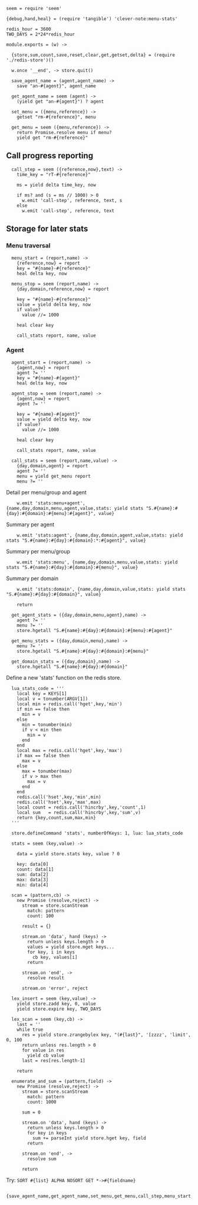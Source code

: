     seem = require 'seem'

    {debug,hand,heal} = (require 'tangible') 'clever-note:menu-stats'

    redis_hour = 3600
    TWO_DAYS = 2*24*redis_hour

    module.exports = (w) ->

      {store,sum,count,save,reset,clear,get,getset,delta} = (require './redis-store')()

      w.once '__end', -> store.quit()

      save_agent_name = (agent,agent_name) ->
        save "an-#{agent}", agent_name

      get_agent_name = seem (agent) ->
        (yield get "an-#{agent}") ? agent

      set_menu = ({menu,reference}) ->
        getset "rm-#{reference}", menu

      get_menu = seem ({menu,reference}) ->
        return Promise.resolve menu if menu?
        yield get "rm-#{reference}"

Call progress reporting
-----------------------

      call_step = seem ({reference,now},text) ->
        time_key = "rT-#{reference}"

        ms = yield delta time_key, now

        if ms? and (s = ms // 1000) > 0
          w.emit 'call-step', reference, text, s
        else
          w.emit 'call-step', reference, text

Storage for later stats
-----------------------

### Menu traversal

      menu_start = (report,name) ->
        {reference,now} = report
        key = "#{name}-#{reference}"
        heal delta key, now

      menu_stop = seem (report,name) ->
        {day,domain,reference,now} = report

        key = "#{name}-#{reference}"
        value = yield delta key, now
        if value?
          value //= 1000

        heal clear key

        call_stats report, name, value

### Agent

      agent_start = (report,name) ->
        {agent,now} = report
        agent ?= ''
        key = "#{name}-#{agent}"
        heal delta key, now

      agent_stop = seem (report,name) ->
        {agent,now} = report
        agent ?= ''

        key = "#{name}-#{agent}"
        value = yield delta key, now
        if value?
          value //= 1000

        heal clear key

        call_stats report, name, value

      call_stats = seem (report,name,value) ->
        {day,domain,agent} = report
        agent ?= ''
        menu = yield get_menu report
        menu ?= ''

Detail per menu/group and agent

        w.emit 'stats:menu+agent', {name,day,domain,menu,agent,value,stats: yield stats "S.#{name}:#{day}:#{domain}:#{menu}:#{agent}", value}

Summary per agent

        w.emit 'stats:agent', {name,day,domain,agent,value,stats: yield stats "S.#{name}:#{day}:#{domain}:*:#{agent}", value}

Summary per menu/group

        w.emit 'stats:menu', {name,day,domain,menu,value,stats: yield stats "S.#{name}:#{day}:#{domain}:#{menu}", value}

Summary per domain

        w.emit 'stats:domain', {name,day,domain,value,stats: yield stats "S.#{name}:#{day}:#{domain}", value}

        return

      get_agent_stats = ({day,domain,menu,agent},name) ->
        agent ?= ''
        menu ?= ''
        store.hgetall "S.#{name}:#{day}:#{domain}:#{menu}:#{agent}"

      get_menu_stats = ({day,domain,menu},name) ->
        menu ?= ''
        store.hgetall "S.#{name}:#{day}:#{domain}:#{menu}"

      get_domain_stats = ({day,domain},name) ->
        store.hgetall "S.#{name}:#{day}:#{domain}"

Define a new 'stats' function on the redis store.

      lua_stats_code = '''
        local key = KEYS[1]
        local v = tonumber(ARGV[1])
        local min = redis.call('hget',key,'min')
        if min == false then
          min = v
        else
          min = tonumber(min)
          if v < min then
            min = v
          end
        end
        local max = redis.call('hget',key,'max')
        if max == false then
          max = v
        else
          max = tonumber(max)
          if v > max then
            max = v
          end
        end
        redis.call('hset',key,'min',min)
        redis.call('hset',key,'max',max)
        local count = redis.call('hincrby',key,'count',1)
        local sum   = redis.call('hincrby',key,'sum',v)
        return {key,count,sum,max,min}
      '''

      store.defineCommand 'stats', numberOfKeys: 1, lua: lua_stats_code

      stats = seem (key,value) ->

        data = yield store.stats key, value ? 0

        key: data[0]
        count: data[1]
        sum: data[2]
        max: data[3]
        min: data[4]

      scan = (pattern,cb) ->
        new Promise (resolve,reject) ->
          stream = store.scanStream
            match: pattern
            count: 100

          result = {}

          stream.on 'data', hand (keys) ->
            return unless keys.length > 0
            values = yield store.mget keys...
            for key, i in keys
              cb key, values[i]
            return

          stream.on 'end', ->
            resolve result

          stream.on 'error', reject

      lex_insert = seem (key,value) ->
        yield store.zadd key, 0, value
        yield store.expire key, TWO_DAYS

      lex_scan = seem (key,cb) ->
        last = ''
        while true
          res = yield store.zrangebylex key, "(#{last}", '[zzzz', 'limit', 0, 100
          return unless res.length > 0
          for value in res
            yield cb value
          last = res[res.length-1]

        return

      enumerate_and_sum = (pattern,field) ->
        new Promise (resolve,reject) ->
          stream = store.scanStream
            match: pattern
            count: 1000

          sum = 0

          stream.on 'data', hand (keys) ->
            return unless keys.length > 0
            for key in keys
              sum += parseInt yield store.hget key, field
            return

          stream.on 'end', ->
            resolve sum

          return

Try: `SORT #{list} ALPHA NOSORT GET *->#{fieldname}`

      {save_agent_name,get_agent_name,set_menu,get_menu,call_step,menu_start,menu_stop,agent_start,agent_stop,call_stats,get_agent_stats,get_menu_stats,get_domain_stats,lex_insert,lex_scan,enumerate_and_sum}
